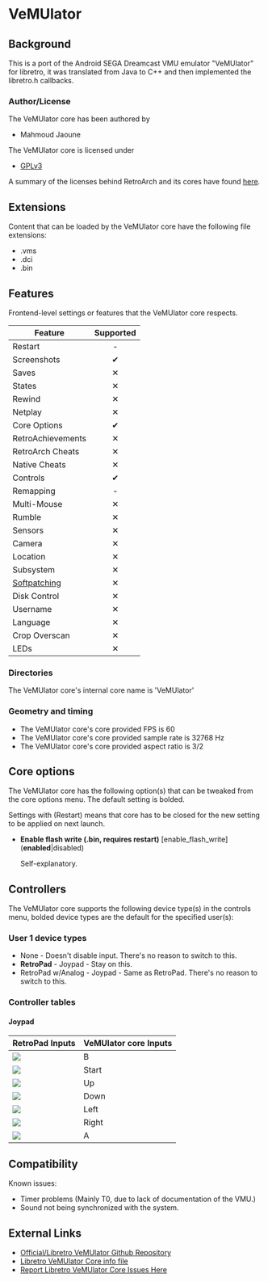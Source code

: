 # VeMUlator

## Background

This is a port of the Android SEGA Dreamcast VMU emulator "VeMUlator" for libretro, it was translated from Java to C++ and then implemented the libretro.h callbacks.

### Author/License

The VeMUlator core has been authored by

- Mahmoud Jaoune

The VeMUlator core is licensed under

- [GPLv3](https://github.com/MJaoune/vemulator-libretro/blob/master/COPYING)

A summary of the licenses behind RetroArch and its cores have found [here](https://docs.libretro.com/tech/licenses/).

## Extensions

Content that can be loaded by the VeMUlator core have the following file extensions:

- .vms
- .dci
- .bin

## Features

Frontend-level settings or features that the VeMUlator core respects.

| Feature           | Supported |
|-------------------|:---------:|
| Restart           | -         |
| Screenshots       | ✔         |
| Saves             | ✕         |
| States            | ✕         |
| Rewind            | ✕         |
| Netplay           | ✕         |
| Core Options      | ✔         |
| RetroAchievements | ✕         |
| RetroArch Cheats  | ✕         |
| Native Cheats     | ✕         |
| Controls          | ✔         |
| Remapping         | -         |
| Multi-Mouse       | ✕         |
| Rumble            | ✕         |
| Sensors           | ✕         |
| Camera            | ✕         |
| Location          | ✕         |
| Subsystem         | ✕         |
| [Softpatching](https://docs.libretro.com/guides/softpatching/) | ✕         |
| Disk Control      | ✕         |
| Username          | ✕         |
| Language          | ✕         |
| Crop Overscan     | ✕         |
| LEDs              | ✕         |

### Directories

The VeMUlator core's internal core name is 'VeMUlator'

### Geometry and timing

- The VeMUlator core's core provided FPS is 60
- The VeMUlator core's core provided sample rate is 32768 Hz
- The VeMUlator core's core provided aspect ratio is 3/2

## Core options

The VeMUlator core has the following option(s) that can be tweaked from the core options menu. The default setting is bolded. 

Settings with (Restart) means that core has to be closed for the new setting to be applied on next launch.

- **Enable flash write (.bin, requires restart)** [enable_flash_write] (**enabled**|disabled)

	Self-explanatory.
	
## Controllers

The VeMUlator core supports the following device type(s) in the controls menu, bolded device types are the default for the specified user(s):

### User 1 device types

- None - Doesn't disable input. There's no reason to switch to this.
- **RetroPad** - Joypad - Stay on this.
- RetroPad w/Analog - Joypad - Same as RetroPad. There's no reason to switch to this.

### Controller tables

#### Joypad

| RetroPad Inputs                           | VeMUlator core Inputs |
|-------------------------------------------|-----------------------|
| ![](images/RetroPad/Retro_B_Round.png)    | B                     |
| ![](images/RetroPad/Retro_Start.png)      | Start                 |
| ![](images/RetroPad/Retro_Dpad_Up.png)    | Up                    |
| ![](images/RetroPad/Retro_Dpad_Down.png)  | Down                  |
| ![](images/RetroPad/Retro_Dpad_Left.png)  | Left                  |
| ![](images/RetroPad/Retro_Dpad_Right.png) | Right                 |
| ![](images/RetroPad/Retro_A_Round.png)    | A                     |

## Compatibility

Known issues:

- Timer problems (Mainly T0, due to lack of documentation of the VMU.)
- Sound not being synchronized with the system.

## External Links

- [Official/Libretro VeMUlator Github Repository](https://github.com/MJaoune/vemulator-libretro)
- [Libretro VeMUlator Core info file](https://github.com/libretro/libretro-super/blob/master/dist/info/vemulator_libretro.info)
- [Report Libretro VeMUlator Core Issues Here](https://github.com/MJaoune/vemulator-libretro/issues)